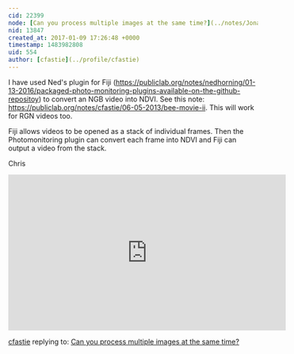 ```yaml
---
cid: 22399
node: [Can you process multiple images at the same time?](../notes/JonathanM32/01-09-2017/can-you-process-multiple-images-at-the-same-time)
nid: 13847
created_at: 2017-01-09 17:26:48 +0000
timestamp: 1483982808
uid: 554
author: [cfastie](../profile/cfastie)
---
```


I have used Ned's plugin for Fiji (https://publiclab.org/notes/nedhorning/01-13-2016/packaged-photo-monitoring-plugins-available-on-the-github-repositoy) to convert an NGB video into NDVI. See this note: https://publiclab.org/notes/cfastie/06-05-2013/bee-movie-ii. This will work for RGN videos too.

Fiji allows videos to be opened as a stack of individual frames. Then the Photomonitoring plugin can convert each frame into NDVI and Fiji can output a video from the stack. 

Chris

<iframe width="560" height="315" src="https://www.youtube-nocookie.com/embed/iGAyotd0Ifc" frameborder="0" allowfullscreen></iframe>

[cfastie](../profile/cfastie) replying to: [Can you process multiple images at the same time?](../notes/JonathanM32/01-09-2017/can-you-process-multiple-images-at-the-same-time)

